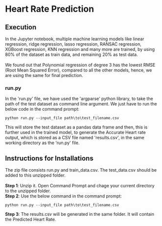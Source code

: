 # Heart Rate Prediction
## Execution
In the Jupyter notebook, multiple machine learning models like linear regression, ridge regression, lasso regression, RANSAC regression, XGBoost regression, KNN regression and many more are trained, by using 80% of the dataset as train data, and remaining 20% as test data.<br><br>
We found out that Polynomial regression of degree 3 has the lowest RMSE (Root Mean Squared Error), compared to all the other models, hence, we are using the same for final prediction.
### run.py
In the 'run.py' file, we have used the 'argparse' python library, to take the path of the test dataset as command line argument. We just have to run the below code in the command prompt:
```
python run.py --input_file path\to\test_filename.csv
```
This will store the test dataset as a pandas data frame and then, this is further used in the trained model, to generate the Accurate Heart rate output, which is stored as a CSV file named 'results.csv', in the same working directory as the 'run.py' file.
<br>
## Instructions for Installations
The zip file consists run.py and train_data.csv. The test_data.csv should be added to this unzipped folder.<br><br>
**Step 1**: Unzip it. Open Command Prompt and chage your current directory to the unzipped folder.<br>
**Step 2**: Use the below command in the command prompt:
```
python run.py --input_file path\to\test_filename.csv
```
**Step 3**: The results.csv will be generated in the same folder. It will contain the Predicted Heart Rate.
